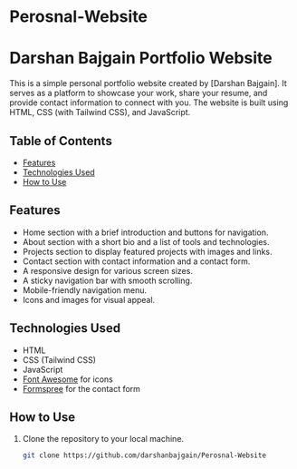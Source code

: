 # Perosnal-Website
# Darshan Bajgain Portfolio Website

This is a simple personal portfolio website created by [Darshan Bajgain]. It serves as a platform to showcase your work, share your resume, 
and provide contact information to connect with you. The website is built using HTML, CSS (with Tailwind CSS), and JavaScript.

## Table of Contents

- [Features](#features)
- [Technologies Used](#technologies-used)
- [How to Use](#how-to-use)

## Features

- Home section with a brief introduction and buttons for navigation.
- About section with a short bio and a list of tools and technologies.
- Projects section to display featured projects with images and links.
- Contact section with contact information and a contact form.
- A responsive design for various screen sizes.
- A sticky navigation bar with smooth scrolling.
- Mobile-friendly navigation menu.
- Icons and images for visual appeal.

## Technologies Used

- HTML
- CSS (Tailwind CSS)
- JavaScript
- [Font Awesome](https://fontawesome.com/) for icons
- [Formspree](https://formspree.io/) for the contact form

## How to Use

1. Clone the repository to your local machine.

   ```bash
   git clone https://github.com/darshanbajgain/Perosnal-Website
